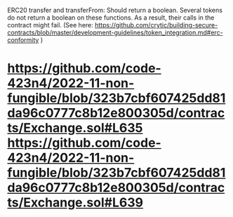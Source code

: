 ERC20 transfer and transferFrom: Should return a boolean. Several tokens do not return a boolean on these functions. As a result, their calls in the contract might fail. (See here: https://github.com/crytic/building-secure-contracts/blob/master/development-guidelines/token_integration.md#erc-conformity )

https://github.com/code-423n4/2022-11-non-fungible/blob/323b7cbf607425dd81da96c0777c8b12e800305d/contracts/Exchange.sol#L635
https://github.com/code-423n4/2022-11-non-fungible/blob/323b7cbf607425dd81da96c0777c8b12e800305d/contracts/Exchange.sol#L639
==========================================================
